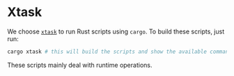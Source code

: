 # Xtask

We choose [`xtask`](https://github.com/matklad/cargo-xtask/) to run Rust scripts using `cargo`. To build these scripts, just run:

```bash
cargo xtask # this will build the scripts and show the available commands
```

These scripts mainly deal with runtime operations.
